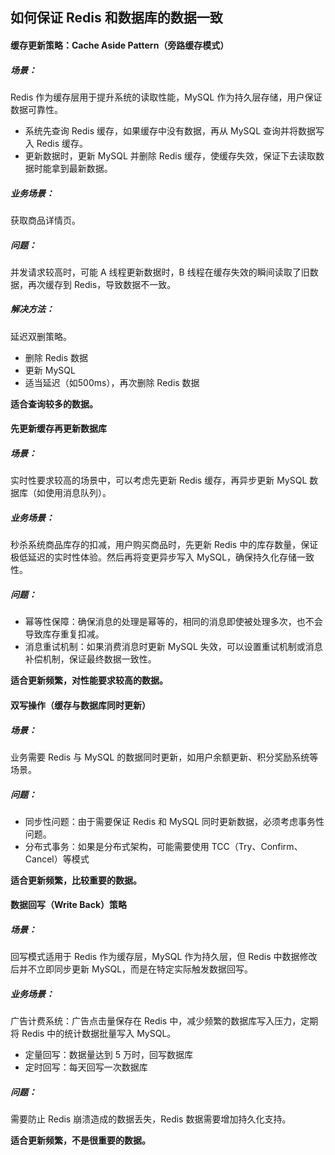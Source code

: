 ## 如何保证 Redis 和数据库的数据一致

#### 缓存更新策略：Cache Aside Pattern（旁路缓存模式）

##### 场景：

Redis 作为缓存层用于提升系统的读取性能，MySQL 作为持久层存储，用户保证数据可靠性。

- 系统先查询 Redis 缓存，如果缓存中没有数据，再从 MySQL 查询并将数据写入 Redis 缓存。
- 更新数据时，更新 MySQL 并删除 Redis 缓存，使缓存失效，保证下去读取数据时能拿到最新数据。

##### 业务场景：

获取商品详情页。

##### 问题：

并发请求较高时，可能 A 线程更新数据时，B 线程在缓存失效的瞬间读取了旧数据，再次缓存到 Redis，导致数据不一致。

##### 解决方法：

延迟双删策略。

- 删除 Redis 数据
- 更新 MySQL
- 适当延迟（如500ms），再次删除 Redis 数据

**适合查询较多的数据。**

#### 先更新缓存再更新数据库

##### 场景：

实时性要求较高的场景中，可以考虑先更新 Redis 缓存，再异步更新 MySQL 数据库（如使用消息队列）。

##### 业务场景：

秒杀系统商品库存的扣减，用户购买商品时，先更新 Redis 中的库存数量，保证极低延迟的实时性体验。然后再将变更异步写入 MySQL，确保持久化存储一致性。

##### 问题：

- 幂等性保障：确保消息的处理是幂等的，相同的消息即使被处理多次，也不会导致库存重复扣减。
- 消息重试机制：如果消费消息时更新 MySQL 失效，可以设置重试机制或消息补偿机制，保证最终数据一致性。

**适合更新频繁，对性能要求较高的数据。**

#### 双写操作（缓存与数据库同时更新）

##### 场景：

业务需要 Redis 与 MySQL 的数据同时更新，如用户余额更新、积分奖励系统等场景。

##### 问题：

- 同步性问题：由于需要保证 Redis 和 MySQL 同时更新数据，必须考虑事务性问题。
- 分布式事务：如果是分布式架构，可能需要使用 TCC（Try、Confirm、Cancel）等模式

**适合更新频繁，比较重要的数据。**

#### 数据回写（Write Back）策略

##### 场景：

回写模式适用于 Redis 作为缓存层，MySQL 作为持久层，但 Redis 中数据修改后并不立即同步更新 MySQL，而是在特定实际触发数据回写。

##### 业务场景：

广告计费系统：广告点击量保存在 Redis 中，减少频繁的数据库写入压力，定期将 Redis 中的统计数据批量写入 MySQL。

- 定量回写：数据量达到 5 万时，回写数据库
- 定时回写：每天回写一次数据库

##### 问题：

需要防止 Redis 崩溃造成的数据丢失，Redis 数据需要增加持久化支持。

**适合更新频繁，不是很重要的数据。**
